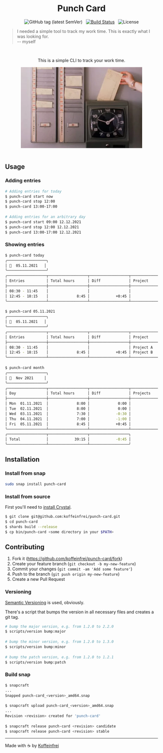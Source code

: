 <h1 align="center">Punch Card</h1>

<div align="center">

![GitHub tag (latest SemVer)](https://img.shields.io/github/v/tag/koffeinfrei/punch-card?color=lightblue&label=version&sort=semver&style=flat-square)
&nbsp;
[![Build Status](https://img.shields.io/github/workflow/status/koffeinfrei/punch-card/CI.svg?label=CI&style=flat-square)](https://github.com/koffeinfrei/punch-card/actions)
&nbsp;
![License](https://img.shields.io/github/license/koffeinfrei/punch-card.svg?style=flat-square)

</div>

> I needed a simple tool to track my work time. This is exactly what I was looking for.<br> -- myself

<br>

<div align="center">

This is a simple CLI to track your work time.

<img src="./punch-card.webp" />

</div>

<br>

## Usage

### Adding entries

```sh
# Adding entries for today
$ punch-card start now
$ punch-card stop 12:00
$ punch-card 13:00-17:00

# Adding entries for an arbitrary day
$ punch-card start 09:00 12.12.2021
$ punch-card stop 12:00 12.12.2021
$ punch-card 13:00-17:00 12.12.2021
```

### Showing entries

```sh
$ punch-card today
╭──────────────────╮
│ 📅  05.11.2021   │
╰──────────────────╯
╭──────────────────┬──────────────────┬──────────────────┬──────────────────╮
│ Entries          │ Total hours      │ Diff             │ Project          │
├──────────────────┼──────────────────┼──────────────────┼──────────────────┤
│ 08:30 - 11:45    │                  │                  │                  │
│ 12:45 - 18:15    │             8:45 │            +0:45 │                  │
╰──────────────────┴──────────────────┴──────────────────┴──────────────────╯

$ punch-card 05.11.2021
╭──────────────────╮
│ 📅  05.11.2021   │
╰──────────────────╯
╭──────────────────┬──────────────────┬──────────────────┬──────────────────╮
│ Entries          │ Total hours      │ Diff             │ Project          │
├──────────────────┼──────────────────┼──────────────────┼──────────────────┤
│ 08:30 - 11:45    │                  │                  │ Project A        │
│ 12:45 - 18:15    │             8:45 │            +0:45 │ Project B        │
╰──────────────────┴──────────────────┴──────────────────┴──────────────────╯

$ punch-card month
╭──────────────────╮
│ 📅  Nov 2021     │
╰──────────────────╯
╭──────────────────┬──────────────────┬──────────────────┬──────────────────╮
│ Day              │ Total hours      │ Diff             │ Projects         │
├──────────────────┼──────────────────┼──────────────────┼──────────────────┤
│ Mon  01.11.2021  │             8:00 │             0:00 │                  │
│ Tue  02.11.2021  │             8:00 │             0:00 │                  │
│ Wed  03.11.2021  │             7:30 │            -0:30 │                  │
│ Thu  04.11.2021  │             7:00 │            -1:00 │                  │
│ Fri  05.11.2021  │             8:45 │            +0:45 │                  │
╰──────────────────┴──────────────────┴──────────────────┴──────────────────╯
╭──────────────────┬──────────────────┬──────────────────╮
│ Total            │            39:15 │            -0:45 │
╰──────────────────┴──────────────────┴──────────────────╯
```

## Installation

### Install from snap

```bash
sudo snap install punch-card
```

### Install from source

First you'll need to [install
Crystal](https://crystal-lang.org/reference/installation/).

 ```bash
 $ git clone git@github.com:koffeinfrei/punch-card.git
 $ cd punch-card
 $ shards build --release
 $ cp bin/punch-card <some directory in your $PATH>
 ```

## Contributing

1. Fork it (<https://github.com/koffeinfrei/punch-card/fork>)
2. Create your feature branch (`git checkout -b my-new-feature`)
3. Commit your changes (`git commit -am 'Add some feature'`)
4. Push to the branch (`git push origin my-new-feature`)
5. Create a new Pull Request

### Versioning

[Semantic Versioning](https://semver.org/) is used, obviously.

There's a script that bumps the version in all necessary files and creates a
git tag.

```bash
# bump the major version, e.g. from 1.2.0 to 2.2.0
$ scripts/version bump:major

# bump the minor version, e.g. from 1.2.0 to 1.3.0
$ scripts/version bump:minor

# bump the patch version, e.g. from 1.2.0 to 1.2.1
$ scripts/version bump:patch
```

### Build snap

```bash
$ snapcraft
...
Snapped punch-card_<version>_amd64.snap

$ snapcraft upload punch-card_<version>_amd64.snap
...
Revision <revision> created for 'punch-card'

$ snapcraft release punch-card <revision> candidate
$ snapcraft release punch-card <revision> stable
```

---

Made with ☕️  by [Koffeinfrei](https://github.com/koffeinfrei)
